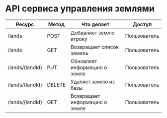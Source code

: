 # API сервиса управления землями


| Ресурс                      | Метод  | Что делает                                                | Доступ       |
| -----------                 | -----  | ---                                                       | ---          |
| /lands                      | POST   | Добавляет землю игроку                                    | Пользователь |
| /lands                      | GET    | Возвращает список земель                                  | Пользователь |
| /lands/{landId}             | PUT    | Обновляет информацию о земле                              | Пользователь |
| /lands/{landId}             | DELETE | Удаляет землю из базы                                     | Пользователь |
| /lands/{landId}             | GET    | Возвращает информацию о земле                             | Пользователь |    


